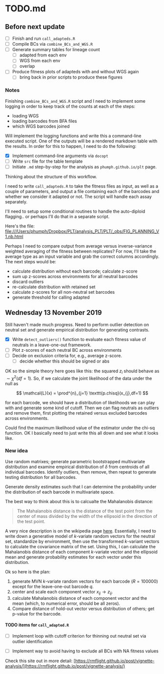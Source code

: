 # TODO.md

## Before next update

- [ ] Finish and run `call_adapteds.R`
- [ ] Compile BCs via `combine_BCs_and_WGS.R`
- [ ] Generate summary tables for lineage count
  - [ ] adapted from each env
  - [ ] WGS from each env
  - [ ] overlap
- [ ] Produce fitness plots of adapteds with and without WGS again
  - [ ] bring back in prior scripts to produce these figures

### Notes

Finishing `combine_BCs_and_WGS.R` script and I need to implement some logging in order to keep track of the counts at each of the steps:

* loading WGS
* loading barcodes from BFA files
* which WGS barcodes joined

Will implement the logging functions and write this a command-line executed script. One of the outputs will be a rendered markdown table with the results. In order for this to happen, I need to do the following:

- [x] Implement command-line arguments via `docopt`
- [ ] Write `src` file for the table template
- [ ] Initiate `.md` step-by-step for the analysis as `phumph.github.io/plt` page.

Thinking about the structure of this workflow.

I need to write `call_adapteds.R` to take the fitness files as input, as well as a couple of parameters, and output a file containing each of the barcodes and whether we consider it adapted or not. The script will handle each assay separately.

I'll need to setup some conditional routines to handle the auto-diploid flagging.. or perhaps I'll do that in a separate script.

Here's the file: [file:///Users/phumph/Dropbox/PLT/analysis_PLT/PLT/_obs/FIG_PLANNING_V1.nb.html](file:///Users/phumph/Dropbox/PLT/analysis_PLT/PLT/_obs/FIG_PLANNING_V1.nb.html)

Perhaps I need to compare output from average versus inverse-variance weighted averaging of the fitness between replicates? For now, I'll take the average type as an input variable and grab the correct columns accordingly. The next steps would be:

* calculate distribution without each barcode; calculate z-score
* sum up z-scores across environments for all neutral barcodes
* discard outliers
* re-calculate distribution with retained set
* calculate z-scores for all non-neutral set barcodes
* generate threshold for calling adapted


## Wednesday 13 November 2019

Still haven't made much progress. Need to perform outlier detection on neutral set and generate empirical distribution for generating contrasts.

- [x] Write `detect_outliers()` function to evaluate each fitness value of neutrals in a leave-one-out framework.
- [ ] Plot z-scores of each neutral BC across environments
- [ ] Decide on exclusion criteria for, e.g., average z-score.
  - [ ] decide whether this should be signed or abs

OK so the simple theory here goes like this: the squared $z_i$ should behave as $\sim \chi^2(df = 1)$. So, if we calculate the joint likelihood of the data under the null as

$$
\mathcal{L}(x) = \prod^{n}_{j=1} \texttt{p.chisq}(x_{j},df=1)
$$

for each barcode, we should have a distribution of likelihoods we can play with and generate some kind of cutoff. Then we can flag neutrals as outliers and remove them, first plotting the retained versus excluded barcodes across environments.

Could find the maximum likelihood value of the estimator under the chi-sq function. OK I basically need to just write this all down and see what it looks like.

### New idea

Use random matrixes; generate parametric bootstrapped multivariate distribution and examine empirical distribution of $\delta$ from centroids of all individual barcodes. Identify outliers, then remove, then repeat to generate testing distribution for all barcodes.

Generate density estimates such that I can determine the probability under the distribution of each barcode in multivariate space.

The best way to think about this is to calcualte the Mahalanobis distance:
> The Mahalanobis distance is the distance of the test point from the center of mass divided by the width of the ellipsoid in the direction of the test point.

A very nice description is on the wikipedia page [here](https://en.wikipedia.org/wiki/Mahalanobis_distance). Essentially, I need to write down a generative model of $k$-variate random vectors for the neutral set, standardize by environment, then use the transformed $k$-variant vectors to calculate the covariance matrix of the set. Using this, I can calculate the Mahalanobis distance of each component $k$-variate vector and the ellipsoid mean and generate probability estimates for each vector under this distribution.

Ok so here is the plan:

1. generate MVN $k$-variate random vectors for each barcode ($R=100000$) except for the leave-one-out barcode $q$.
2. center and scale each component vector $x_{ij} \rightarrow z_{ij}$.
3. calculate Mahalanobis distance of each component vector and the mean (which, to numerical error, should be all zeros).
4. Compare distance of hold-out vector versus distribution of others; get p-value for the barcode.

#### TODO items for `call_adapted.R`

- [ ] Implement loop with cutoff criterion for thinning out neutral set via outlier identification
- [ ] Implement way to avoid having to exclude all BCs with NA fitness values


Check this site out in more detail: [https://rmflight.github.io/post/vignette-analysis/](https://rmflight.github.io/post/vignette-analysis/)
